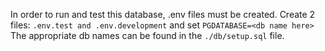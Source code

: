 In order to run and test this database, .env files must be created.
Create 2 files: `.env.test and .env.development` and set `PGDATABASE=<db name here>`
The appropriate db names can be found in the `./db/setup.sql` file.
